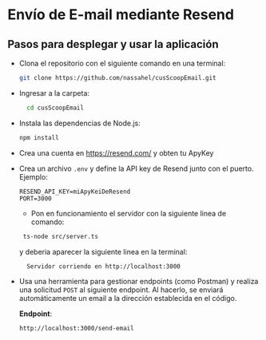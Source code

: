 # Envío de E-mail mediante Resend

## Pasos para desplegar y usar la aplicación

- Clona el repositorio con el siguiente comando en una terminal:

    ```bash
    git clone https://github.com/nassahel/cusScoopEmail.git
    ```

- Ingresar a la carpeta:

  ```bash
    cd cusScoopEmail
    ```

- Instala las dependencias de Node.js:

    ```bash
    npm install
    ```
- Crea una cuenta en https://resend.com/ y obten tu ApyKey 
- Crea un archivo `.env` y define la API key de Resend junto con el puerto. Ejemplo:

    ```env
    RESEND_API_KEY=miApyKeiDeResend
    PORT=3000
    ```

    - Pon en funcionamiento el servidor con la siguiente linea de comando:

   ```bash
    ts-node src/server.ts
    ```

    y deberia aparecer la siguiente linea en la terminal:

  ```bash
    Servidor corriendo en http://localhost:3000
    ```


- Usa una herramienta para gestionar endpoints (como Postman) y realiza una solicitud `POST` al siguiente endpoint. Al hacerlo, se enviará automáticamente un email a la dirección establecida en el código.

    **Endpoint**:

    ```
    http://localhost:3000/send-email
    ```


